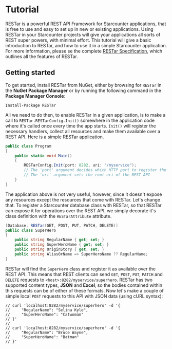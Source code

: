 # Tutorial
RESTar is a powerful REST API Framework for Starcounter applications, that is free to use and easy to set up in new or existing applications. Using RESTar in your Starcounter projects will give your applications all sorts of REST super powers, with minimal effort. This tutorial will give a basic introduction to RESTar, and how to use it in a simple Starcounter application. For more information, please se the complete [RESTar Specification](https://goo.gl/TIkN7m), which outlines all the features of RESTar.

## Getting started
To get started, install RESTar from NuGet, either by browsing for `RESTar` in the **NuGet Package Manager** or by running the following command in the **Package Manager Console**:

```Install-Package RESTar```

All we need to do then, to enable RESTar in a given application, is to make a call to `RESTar.RESTarConfig.Init()` somewhere in the application code where it's called once every time the app starts. `Init()` will register the necessary handlers, collect all resources and make them available over a REST API. Here is a simple RESTar application.

```c#
public class Program
{
    public static void Main()
    {
        RESTarConfig.Init(port: 8282, uri: "/myservice");
        // The 'port' argument decides which HTTP port to register the REST handlers on
        // The 'uri' argument sets the root uri of the REST API
    }
}
```
The application above is not very useful, however, since it doesn't expose any resources except the resources that come with RESTar. Let's change that. To register a Starcounter database class with RESTar, so that RESTar can expose it for operations over the REST API, we simply decorate it's class definition with the `RESTarAttribute` attribute.

```c#
[Database, RESTar(GET, POST, PUT, PATCH, DELETE)]
public class SuperHero
{
    public string RegularName { get; set; }
    public string SuperHeroName { get; set; }
    public string OriginStory { get; set; }
    public string AliasOrName => SuperHeroName ?? RegularName;
}
```
RESTar will find the `SuperHero` class and register it as available over the REST API. This means that REST clients can send `GET`, `POST`, `PUT`, `PATCH` and `DELETE` requests to `<host>:8282/myservice/superhero`. RESTar has two supported content types, **JSON** and **Excel**, so the bodies contained within this requests can be of either of these formats. Now let's make a couple of simple local `POST` requests to this API with JSON data (using cURL syntax):

```
// curl 'localhost:8282/myservice/superhero' -d '{
//     "RegularName": "Selina Kyle",
//     "SuperHeroName": "Catwoman"
// }'
//
// curl 'localhost:8282/myservice/superhero' -d '{
//     "RegularName": "Bruce Wayne",
//     "SuperHeroName": "Batman"
// }' 
```

